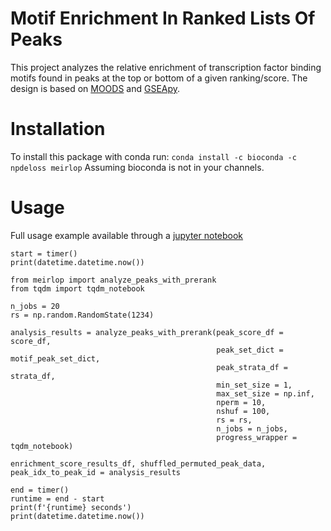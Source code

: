 # Motif Enrichment In Ranked Lists Of Peaks
This project analyzes the relative enrichment of transcription factor binding motifs found in peaks at the top or bottom of a given ranking/score. The design is based on [MOODS](https://github.com/jhkorhonen/MOODS/tree/master/python) and [GSEApy](https://github.com/zqfang/GSEApy).

# Installation
To install this package with conda run:
`conda install -c bioconda -c npdeloss meirlop` 
Assuming bioconda is not in your channels.

# Usage
Full usage example available through a [jupyter notebook](notebooks/usage.ipynb)

```
start = timer()
print(datetime.datetime.now())

from meirlop import analyze_peaks_with_prerank
from tqdm import tqdm_notebook

n_jobs = 20
rs = np.random.RandomState(1234)

analysis_results = analyze_peaks_with_prerank(peak_score_df = score_df,
                                              peak_set_dict = motif_peak_set_dict,
                                              peak_strata_df = strata_df,
                                              min_set_size = 1,
                                              max_set_size = np.inf,
                                              nperm = 10,
                                              nshuf = 100,
                                              rs = rs,
                                              n_jobs = n_jobs,
                                              progress_wrapper = tqdm_notebook)

enrichment_score_results_df, shuffled_permuted_peak_data, peak_idx_to_peak_id = analysis_results

end = timer()
runtime = end - start
print(f'{runtime} seconds')
print(datetime.datetime.now())
```

